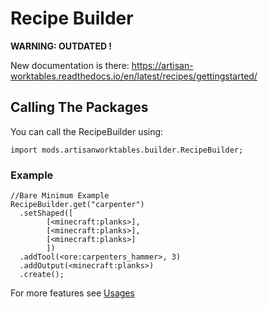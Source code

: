 # Recipe Builder
**WARNING: OUTDATED !**

New documentation is there: https://artisan-worktables.readthedocs.io/en/latest/recipes/gettingstarted/

## Calling The Packages
You can call the RecipeBuilder using:
```zenscript
import mods.artisanworktables.builder.RecipeBuilder;
```

### Example
```zenscript
//Bare Minimum Example
RecipeBuilder.get("carpenter")
  .setShaped([
        [<minecraft:planks>],
        [<minecraft:planks>],
        [<minecraft:planks>]
        ])
  .addTool(<ore:carpenters_hammer>, 3)
  .addOutput(<minecraft:planks>)
  .create();
```

For more features see [Usages](/Mods/Artisan_Worktables/CraftTweaker_Support/Usages/)
